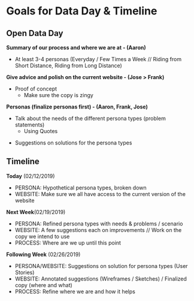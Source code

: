 # Goals for Data Day & Timeline

## Open Data Day
**Summary of our process and where we are at - (Aaron)**
- At least 3-4 personas (Everyday / Few Times a Week // Riding from Short Distance, Riding from Long Distance)

**Give advice and polish on the current website - (Jose > Frank)**
- Proof of concept 
	- Make sure the copy is zingy


**Personas (finalize personas first) - (Aaron, Frank, Jose)**
- Talk about the needs of the different persona types (problem statements)
	- Using Quotes 
* Suggestions on solutions for the persona types

## Timeline

**Today** (02/12/2019)
- PERSONA: Hypothetical persona types, broken down
- WEBSITE: Make sure we all have access to the current version of the website

**Next Week**(02/19/2019)
- PERSONA: Refined persona types with needs & problems / scenario
- WEBSITE: A few suggestions each on improvements // Work on the copy we intend to use
- PROCESS: Where are we up until this point

**Following Week** (02/26/2019)
- PERSONA/WEBSITE: Suggestions on solution for persona types (User Stories)
- WEBSITE: Annotated suggestions (Wireframes / Sketches) / Finalized copy (where and what)
- PROCESS: Refine where we are and how it helps
